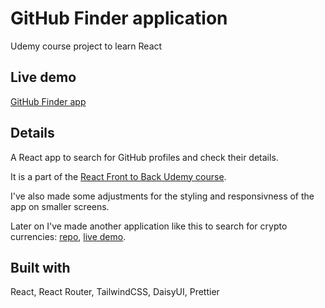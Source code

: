 # GitHub Finder application

Udemy course project to learn React

## Live demo

[GitHub Finder app](https://github-finder-chi-ten.vercel.app/)

## Details

A React app to search for GitHub profiles and check their details.

It is a part of the [React Front to Back Udemy course](https://www.udemy.com/course/react-front-to-back-2022/).

I've also made some adjustments for the styling and responsivness of the app on smaller screens.

Later on I've made another application like this to search for crypto currencies: [repo](https://github.com/Dimterion/Finder-app), [live demo](https://finder-app-tau.vercel.app/).

## Built with

React, React Router, TailwindCSS, DaisyUI, Prettier
